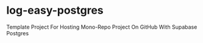 # log-easy-postgres
Template Project For Hosting Mono-Repo Project On GitHub With Supabase Postgres
